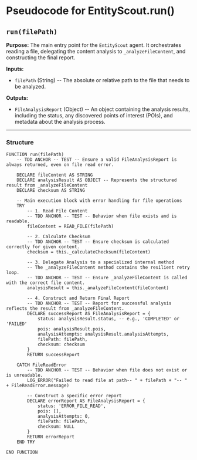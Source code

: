 # Pseudocode for EntityScout.run()

## `run(filePath)`

**Purpose:** The main entry point for the `EntityScout` agent. It orchestrates reading a file, delegating the content analysis to `_analyzeFileContent`, and constructing the final report.

**Inputs:**
-   `filePath` (String) -- The absolute or relative path to the file that needs to be analyzed.

**Outputs:**
-   `FileAnalysisReport` (Object) -- An object containing the analysis results, including the status, any discovered points of interest (POIs), and metadata about the analysis process.

---

### **Structure**

```pseudocode
FUNCTION run(filePath)
    -- TDD ANCHOR -- TEST -- Ensure a valid FileAnalysisReport is always returned, even on file read error.

    DECLARE fileContent AS STRING
    DECLARE analysisResult AS OBJECT -- Represents the structured result from _analyzeFileContent
    DECLARE checksum AS STRING

    -- Main execution block with error handling for file operations
    TRY
        -- 1. Read File Content
        -- TDD ANCHOR -- TEST -- Behavior when file exists and is readable.
        fileContent = READ_FILE(filePath)

        -- 2. Calculate Checksum
        -- TDD ANCHOR -- TEST -- Ensure checksum is calculated correctly for given content.
        checksum = this._calculateChecksum(fileContent)

        -- 3. Delegate Analysis to a specialized internal method
        -- The _analyzeFileContent method contains the resilient retry loop.
        -- TDD ANCHOR -- TEST -- Ensure _analyzeFileContent is called with the correct file content.
        analysisResult = this._analyzeFileContent(fileContent)

        -- 4. Construct and Return Final Report
        -- TDD ANCHOR -- TEST -- Report for successful analysis reflects the result from _analyzeFileContent.
        DECLARE successReport AS FileAnalysisReport = {
            status: analysisResult.status, -- e.g., 'COMPLETED' or 'FAILED'
            pois: analysisResult.pois,
            analysisAttempts: analysisResult.analysisAttempts,
            filePath: filePath,
            checksum: checksum
        }
        RETURN successReport

    CATCH FileReadError
        -- TDD ANCHOR -- TEST -- Behavior when file does not exist or is unreadable.
        LOG_ERROR("Failed to read file at path-- " + filePath + "-- " + FileReadError.message)

        -- Construct a specific error report
        DECLARE errorReport AS FileAnalysisReport = {
            status: 'ERROR_FILE_READ',
            pois: [],
            analysisAttempts: 0,
            filePath: filePath,
            checksum: NULL
        }
        RETURN errorReport
    END TRY

END FUNCTION